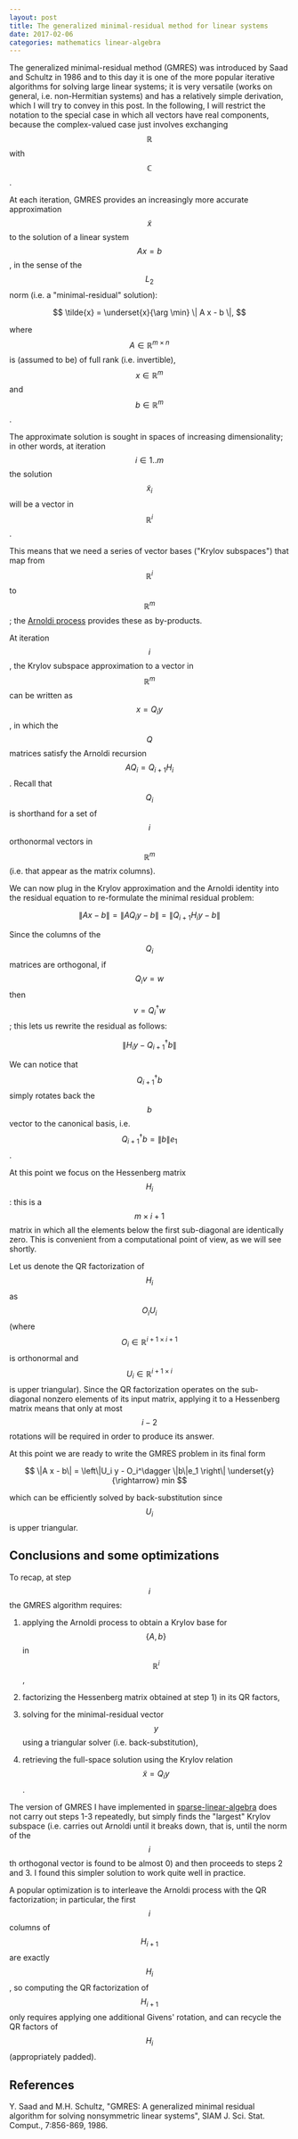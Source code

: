 ```yaml
---
layout: post
title: The generalized minimal-residual method for linear systems
date: 2017-02-06
categories: mathematics linear-algebra
---
```


The generalized minimal-residual method (GMRES) was introduced by Saad and Schultz in 1986 and to this day it is one of the more popular iterative algorithms for solving large linear systems; it is very versatile (works on general, i.e. non-Hermitian systems) and has a relatively simple derivation, which I will try to convey in this post.
In the following, I will restrict the notation to the special case in which all vectors have real components, because the complex-valued case just involves exchanging $$\mathbb{R}$$ with $$\mathbb{C}$$.

At each iteration, GMRES provides an increasingly more accurate approximation $$\tilde{x}$$ to the solution of a linear system $$A x = b$$, in the sense of the $$L_2$$ norm (i.e. a "minimal-residual" solution):

$$
\tilde{x} = \underset{x}{\arg \min} \| A x - b \|,
$$

where $$A \in \mathbb{R}^{m \times n}$$ is (assumed to be) of full rank (i.e. invertible), $$x \in \mathbb{R}^m$$ and $$b \in \mathbb{R}^m$$.

The approximate solution is sought in spaces of increasing dimensionality; in other words, at iteration $$i \in {1 .. m}$$ the solution $$\tilde{x}_i$$ will be a vector in $$\mathbb{R}^i$$.

This means that we need a series of vector bases ("Krylov subspaces") that map from $$\mathbb{R}^i$$ to $$\mathbb{R}^m$$; the [Arnoldi process](https://ocramz.github.io/mathematics/tutorials/2016/11/09/arnoldi-alt.html) provides these as by-products.

At iteration $$i$$, the Krylov subspace approximation to a vector in $$\mathbb{R}^m$$ can be written as $$x = Q_i y$$, in which the $$Q$$ matrices satisfy the Arnoldi recursion $$A Q_i = Q_{i+1} H_i$$. Recall that $$Q_i$$ is shorthand for a set of $$i$$ orthonormal vectors in $$\mathbb{R}^m$$ (i.e. that appear as the matrix columns).

We can now plug in the Krylov approximation and the Arnoldi identity into the residual equation to re-formulate the minimal residual problem:

$$
\|A x - b\| = \|A Q_i y - b\| = \|Q_{i+1} H_i y -b\|
$$

Since the columns of the $$Q_i$$ matrices are orthogonal, if $$Q_i v = w$$ then $$v = Q_i^\dagger w$$; this lets us rewrite the residual as follows:

$$
\|H_i y - Q_{i+1}^\dagger b\|
$$

We can notice that $$Q_{i+1}^\dagger b$$ simply rotates back the $$b$$ vector to the canonical basis, i.e. $$Q_{i+1}^\dagger b = \|b\| e_1$$.

At this point we focus on the Hessenberg matrix $$H_i$$: this is a $$m \times i + 1$$ matrix in which all the elements below the first sub-diagonal are identically zero. This is convenient from a computational point of view, as we will see shortly.

Let us denote the QR factorization of $$H_i$$ as $$O_i U_i$$ (where $$O_i \in \mathbb{R}^{i+1 \times i+1}$$ is orthonormal and $$U_i \in \mathbb{R}^{i+1 \times i}$$ is upper triangular). Since the QR factorization operates on the sub-diagonal nonzero elements of its input matrix, applying it to a Hessenberg matrix means that only at most $$i-2$$ rotations will be required in order to produce its answer.

At this point we are ready to write the GMRES problem in its final form

$$
\|A x - b\| = \left\|U_i y - O_i^\dagger \|b\|e_1 \right\| \underset{y}{\rightarrow} min
$$

which can be efficiently solved by back-substitution since $$U_i$$ is upper triangular.

## Conclusions and some optimizations

To recap, at step $$i$$ the GMRES algorithm requires:

1) applying the Arnoldi process to obtain a Krylov base for $$\{A, b\}$$ in $$\mathbb{R}^i$$,

2) factorizing the Hessenberg matrix obtained at step 1) in its QR factors,

3) solving for the minimal-residual vector $$y$$ using a triangular solver (i.e. back-substitution),

4) retrieving the full-space solution using the Krylov relation $$\tilde{x} = Q_i y$$.

The version of GMRES I have implemented in [sparse-linear-algebra](https://hackage.haskell.org/package/sparse-linear-algebra) does not carry out steps 1-3 repeatedly, but simply finds the "largest" Krylov subspace (i.e. carries out Arnoldi until it breaks down, that is, until the norm of the $$i$$th orthogonal vector is found to be almost 0) and then proceeds to steps 2 and 3. I found this simpler solution to work quite well in practice.

A popular optimization is to interleave the Arnoldi process with the QR factorization; in particular, the first $$i$$ columns of $$H_{i+1}$$ are exactly $$H_i$$, so computing the QR factorization of $$H_{i+1}$$ only requires applying one additional Givens' rotation, and can recycle the QR factors of $$H_i$$ (appropriately padded).




## References

Y. Saad and M.H. Schultz, "GMRES: A generalized minimal residual algorithm for solving nonsymmetric linear systems", SIAM J. Sci. Stat. Comput., 7:856-869, 1986. 
